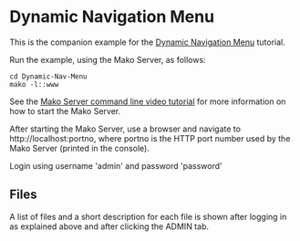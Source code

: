 # Dynamic Navigation Menu

This is the companion example for the [Dynamic Navigation Menu](https://makoserver.net/articles/Dynamic-Navigation-Menu) tutorial.

Run the example, using the Mako Server, as follows:

```
cd Dynamic-Nav-Menu
mako -l::www
```

See the [Mako Server command line video tutorial](https://youtu.be/vwQ52ZC5RRg) for more information on how to start the Mako Server.

After starting the Mako Server, use a browser and navigate to
http://localhost:portno, where portno is the HTTP port number used by
the Mako Server (printed in the console).

Login using username 'admin' and password 'password'

## Files

A list of files and a short description for each file is shown after
logging in as explained above and after clicking the ADMIN tab.
